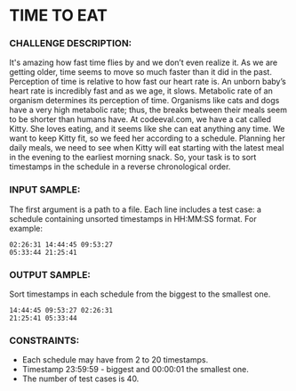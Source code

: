 # TIME TO EAT

### CHALLENGE DESCRIPTION:
It's amazing how fast time flies by and we don’t even realize it. As we are getting older, time seems to move so much faster than it did in the past. 
Perception of time is relative to how fast our heart rate is. An unborn baby’s heart rate is incredibly fast and as we age, it slows. Metabolic rate of an organism determines its perception of time. Organisms like cats and dogs have a very high metabolic rate; thus, the breaks between their meals seem to be shorter than humans have. 
At codeeval.com, we have a cat called Kitty. She loves eating, and it seems like she can eat anything any time. We want to keep Kitty fit, so we feed her according to a schedule. 
Planning her daily meals, we need to see when Kitty will eat starting with the latest meal in the evening to the earliest morning snack. So, your task is to sort timestamps in the schedule in a reverse chronological order.

### INPUT SAMPLE:
The first argument is a path to a file. Each line includes a test case: a schedule containing unsorted timestamps in HH:MM:SS format.
For example:

```
02:26:31 14:44:45 09:53:27
05:33:44 21:25:41
```

### OUTPUT SAMPLE:
Sort timestamps in each schedule from the biggest to the smallest one.
```
14:44:45 09:53:27 02:26:31
21:25:41 05:33:44
```

### CONSTRAINTS:
- Each schedule may have from 2 to 20 timestamps.
- Timestamp 23:59:59 - biggest and 00:00:01 the smallest one.
- The number of test cases is 40.